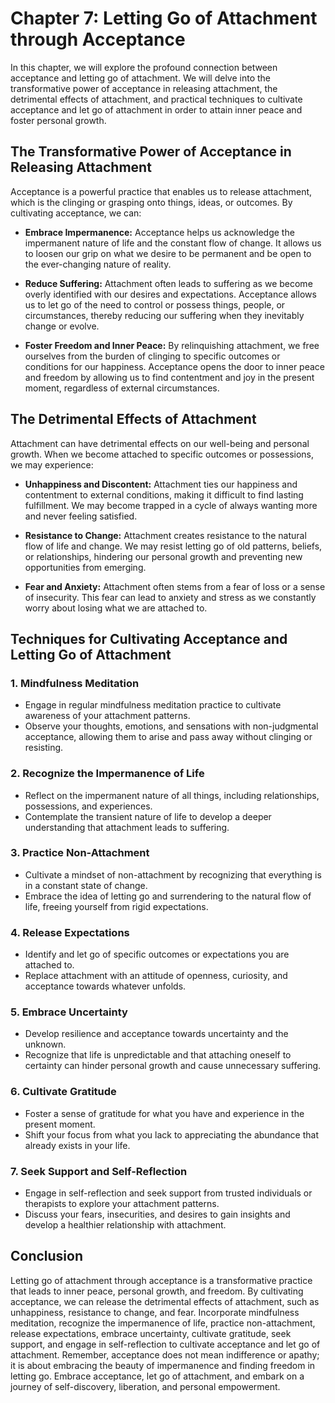 Chapter 7: Letting Go of Attachment through Acceptance
======================================================

In this chapter, we will explore the profound connection between acceptance and letting go of attachment. We will delve into the transformative power of acceptance in releasing attachment, the detrimental effects of attachment, and practical techniques to cultivate acceptance and let go of attachment in order to attain inner peace and foster personal growth.

The Transformative Power of Acceptance in Releasing Attachment
--------------------------------------------------------------

Acceptance is a powerful practice that enables us to release attachment, which is the clinging or grasping onto things, ideas, or outcomes. By cultivating acceptance, we can:

* **Embrace Impermanence:** Acceptance helps us acknowledge the impermanent nature of life and the constant flow of change. It allows us to loosen our grip on what we desire to be permanent and be open to the ever-changing nature of reality.

* **Reduce Suffering:** Attachment often leads to suffering as we become overly identified with our desires and expectations. Acceptance allows us to let go of the need to control or possess things, people, or circumstances, thereby reducing our suffering when they inevitably change or evolve.

* **Foster Freedom and Inner Peace:** By relinquishing attachment, we free ourselves from the burden of clinging to specific outcomes or conditions for our happiness. Acceptance opens the door to inner peace and freedom by allowing us to find contentment and joy in the present moment, regardless of external circumstances.

The Detrimental Effects of Attachment
-------------------------------------

Attachment can have detrimental effects on our well-being and personal growth. When we become attached to specific outcomes or possessions, we may experience:

* **Unhappiness and Discontent:** Attachment ties our happiness and contentment to external conditions, making it difficult to find lasting fulfillment. We may become trapped in a cycle of always wanting more and never feeling satisfied.

* **Resistance to Change:** Attachment creates resistance to the natural flow of life and change. We may resist letting go of old patterns, beliefs, or relationships, hindering our personal growth and preventing new opportunities from emerging.

* **Fear and Anxiety:** Attachment often stems from a fear of loss or a sense of insecurity. This fear can lead to anxiety and stress as we constantly worry about losing what we are attached to.

Techniques for Cultivating Acceptance and Letting Go of Attachment
------------------------------------------------------------------

### 1. **Mindfulness Meditation**

* Engage in regular mindfulness meditation practice to cultivate awareness of your attachment patterns.
* Observe your thoughts, emotions, and sensations with non-judgmental acceptance, allowing them to arise and pass away without clinging or resisting.

### 2. **Recognize the Impermanence of Life**

* Reflect on the impermanent nature of all things, including relationships, possessions, and experiences.
* Contemplate the transient nature of life to develop a deeper understanding that attachment leads to suffering.

### 3. **Practice Non-Attachment**

* Cultivate a mindset of non-attachment by recognizing that everything is in a constant state of change.
* Embrace the idea of letting go and surrendering to the natural flow of life, freeing yourself from rigid expectations.

### 4. **Release Expectations**

* Identify and let go of specific outcomes or expectations you are attached to.
* Replace attachment with an attitude of openness, curiosity, and acceptance towards whatever unfolds.

### 5. **Embrace Uncertainty**

* Develop resilience and acceptance towards uncertainty and the unknown.
* Recognize that life is unpredictable and that attaching oneself to certainty can hinder personal growth and cause unnecessary suffering.

### 6. **Cultivate Gratitude**

* Foster a sense of gratitude for what you have and experience in the present moment.
* Shift your focus from what you lack to appreciating the abundance that already exists in your life.

### 7. **Seek Support and Self-Reflection**

* Engage in self-reflection and seek support from trusted individuals or therapists to explore your attachment patterns.
* Discuss your fears, insecurities, and desires to gain insights and develop a healthier relationship with attachment.

Conclusion
----------

Letting go of attachment through acceptance is a transformative practice that leads to inner peace, personal growth, and freedom. By cultivating acceptance, we can release the detrimental effects of attachment, such as unhappiness, resistance to change, and fear. Incorporate mindfulness meditation, recognize the impermanence of life, practice non-attachment, release expectations, embrace uncertainty, cultivate gratitude, seek support, and engage in self-reflection to cultivate acceptance and let go of attachment. Remember, acceptance does not mean indifference or apathy; it is about embracing the beauty of impermanence and finding freedom in letting go. Embrace acceptance, let go of attachment, and embark on a journey of self-discovery, liberation, and personal empowerment.
